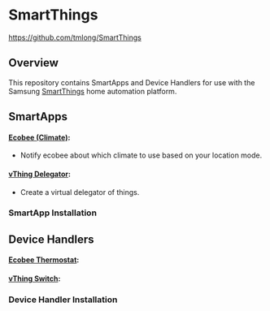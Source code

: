 # SmartThings

https://github.com/tmlong/SmartThings

## Overview

This repository contains SmartApps and Device Handlers for use with the Samsung [SmartThings](https://www.smartthings.com) home automation platform.

## SmartApps

#### [Ecobee (Climate)](https://github.com/tmlong/SmartThings/tree/master/smartapps/tmlong/ecobee-climate.src):

 - Notify ecobee about which climate to use based on your location mode.

#### [vThing Delegator](https://github.com/tmlong/SmartThings/tree/master/smartapps/tmlong/vthing-delegator.src):

 - Create a virtual delegator of things.

### SmartApp Installation

## Device Handlers

#### [Ecobee Thermostat](https://github.com/tmlong/SmartThings/tree/master/devicetypes/tmlong/ecobee-thermostat.src):

#### [vThing Switch](https://github.com/tmlong/SmartThings/tree/master/devicetypes/tmlong/vthing-switch.src):

### Device Handler Installation